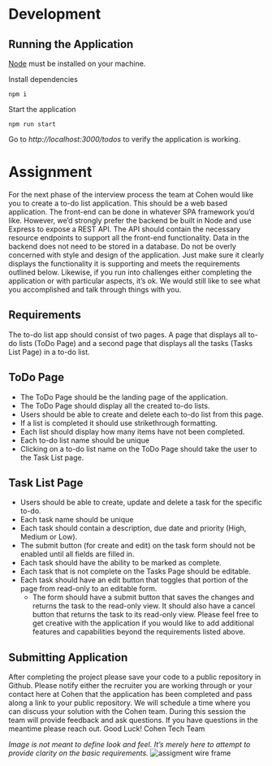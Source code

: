 # Development
## Running the Application
[Node](https://nodejs.org/en/) must be installed on your machine.

Install dependencies

```npm i```

Start the application 

```npm run start```

Go to *http://localhost:3000/todos* to verify the application is working. 

# Assignment

For the next phase of the interview process the team at Cohen would like you to create a to-do list application. This should be a web based application. The front-end can be done in whatever SPA framework you’d like. However, we’d strongly prefer the backend be built in Node and use Express to expose a REST API. The API should contain the necessary resource endpoints to support all the front-end functionality.  Data in the backend does not need to be stored in a database. 
Do not be overly concerned with style and design of the application. Just make sure it clearly displays the functionality it is supporting and meets the requirements outlined below.   Likewise, if you run into challenges either completing the application or with particular aspects, it’s ok.  We would still like to see what you accomplished and talk through things with you.

## Requirements
The to-do list app should consist of two pages. A page that displays all to-do lists (ToDo Page) and a second page that displays all the tasks (Tasks List Page) in a to-do list. 

## ToDo Page
* The ToDo Page should be the landing page of the application.
* The ToDo Page should display all the created to-do lists. 
* Users should be able to create and delete each to-do list from this page. 
* If a list is completed it should use strikethrough formatting. 
* Each list should display how many items have not been completed.
* Each to-do list name should be unique
* Clicking on a to-do list name on the ToDo Page should take the user to the Task List page.

## Task List Page
* Users should be able to create, update and delete a task for the specific to-do. 
* Each task name should be unique
* Each task should contain a description, due date and priority (High, Medium or Low). 
* The submit button (for create and edit) on the task form should not be enabled until all fields are filled in.
* Each task should have the ability to be marked as complete.
* Each task that is not complete on the Tasks Page should be editable. 
* Each task should have an edit button that toggles that portion of the page from read-only to an editable form. 
  * The form should have a submit button that saves the changes and returns the task to the read-only view. It should also have a cancel button that returns the task to its read-only view.
Please feel free to get creative with the application if you would like to add additional features and capabilities beyond the requirements listed above.  

## Submitting Application 
After completing the project please save your code to a public repository in Github.  Please notify either the recruiter you are working through or your contact here at Cohen that the application has been completed and pass along a link to your public repository. We will schedule a time where you can discuss your solution with the Cohen team. During this session the team will provide feedback and ask questions. If you have questions in the meantime please reach out.
Good Luck!
Cohen Tech Team

*Image is not meant to define look and feel.  It’s merely here to attempt to provide clarity on the basic requirements.*
![assigment wire frame](../blob/master/images/assignment-wire-frame.jpg "Todo Wire Frame")